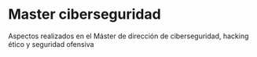 # Master ciberseguridad
Aspectos realizados en el Máster de dirección de ciberseguridad, hacking ético y seguridad ofensiva
